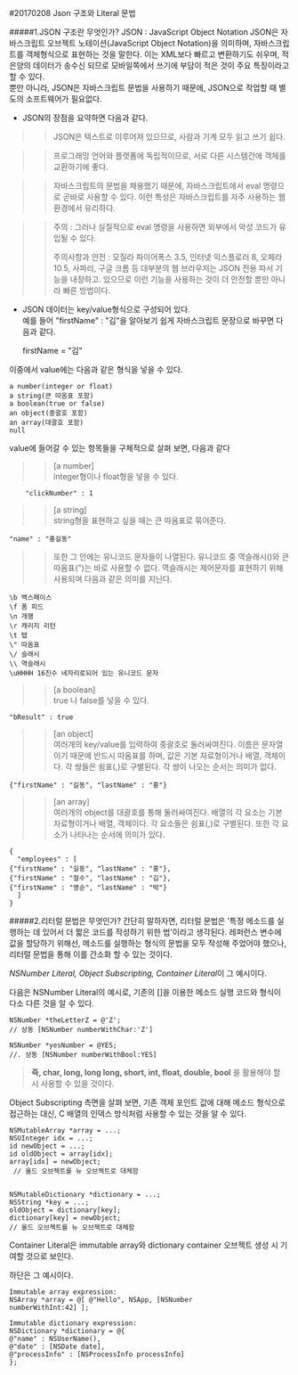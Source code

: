 #20170208 Json 구조와 Literal 문법


#####1.JSON 구조란 무엇인가?
JSON : JavaScript Object Notation
JSON은 자바스크립트 오브젝트 노테이션(JavaScript Object Notation)을 의미하며, 자바스크립트를 객체형식으로 표현하는 것을 말한다. 이는 XML보다 빠르고 변환하기도 쉬우며, 적은양의 데이터가 송수신 되므로 모바일쪽에서 쓰기에 부담이 적은 것이 주요 특징이라고 할 수 있다.    
뿐만 아니라, JSON은 자바스크립트 문법을 사용하기 때문에, JSON으로 작업할 때 별도의 소프트웨어가 필요없다.

- JSON의 장점을 요약하면 다음과 같다.   
>>JSON은 텍스트로 이루어져 있으므로, 사람과 기계 모두 읽고 쓰기 쉽다.
    
>>프로그래밍 언어와 플랫폼에 독립적이므로, 서로 다른 시스템간에 객체를 교환하기에 좋다.    
    
>>자바스크립트의 문법을 채용했기 때문에, 자바스크립트에서 eval 명령으로 곧바로 사용할 수 있다. 이런 특성은 자바스크립트를 자주 사용하는 웹 환경에서 유리하다. 

>> 주의 : 그러나 실질적으로 eval 명령을 사용하면 외부에서 악성 코드가 유입될 수 있다.
>> 
>> 주의사항과 안전 : 모질라 파이어폭스 3.5, 인터넷 익스플로러 8, 오페라 10.5, 사파리, 구글 크롬 등 대부분의 웹 브라우저는 JSON 전용 파서 기능을 내장하고. 있으므로 이런 기능을 사용하는 것이 더 안전할 뿐만 아니라 빠른 방법이다.

- JSON 데이터는 key/value형식으로 구성되어 있다.              
예를 들어 "firstName" : "김"을 알아보기 쉽게 자바스크립트 문장으로 바꾸면 다음과 같다. 

    firstName = "김"

이중에서 value에는 다음과 같은 형식을 넣을 수 있다.

    a number(integer or float)         
    a string(큰 따옴표 포함)          
    a boolean(true or false)        
    an object(중괄호 포함)         
    an array(대괄호 포함)        
    null

value에 들어갈 수 있는 항목들을 구체적으로 살펴 보면, 다음과 같다

>>[a number]    
>>integer형이나 float형을 넣을 수 있다.    
        
        "clickNumber" : 1


>>[a string]   
>>string형을 표현하고 싶을 때는 큰 따옴표로 묶어준다.

    "name" : "홍길동"

>>또한 그 안에는 유니코드 문자들이 나열된다. 유니코드 중 역슬래시(\)와 큰따옴표(")는 바로 사용할 수 없다. 역슬래시는 제어문자를 표현하기 위해 사용되며 다음과 같은 의미를 지닌다.

    \b 백스페이스   
    \f 폼 피드  
    \n 개행  
    \r 캐리지 리턴   
    \t 탭
    \" 따옴표   
    \/ 슬래시   
    \\ 역슬래시   
    \uHHHH 16진수 네자리로되어 있는 유니코드 문자


>>[a boolean]    
>>true 나 false를 넣을 수 있다.    

    "bResult" : true

>>[an object]    
>>여러개의 key/value를 입력하여 중괄호로 둘러싸여진다. 이름은 문자열이기 때문에 반드시 따옴표를 하며, 값은 기본 자료형이거나 배열, 객체이다. 각 쌍들은 쉼표(,)로 구별된다. 각 쌍이 나오는 순서는 의미가 없다.

    {"firstName" : "길동", "lastName" : "홍"}

>>[an array]   
>>여러개의 object를 대괄호를 통해 둘러싸여진다. 배열의 각 요소는 기본 자료형이거나 배열, 객체이다. 각 요소들은 쉼표(,)로 구별된다. 또한 각 요소가 나타나는 순서에 의미가 있다.



    {
      "employees" : [
    {"firstName" : "길동", "lastName" : "홍"},
    {"firstName" : "철수", "lastName" : "김"},
    {"firstName" : "영순", "lastName" : "박"}
      ]
    }

#####2.리터럴 문법은 무엇인가?
간단히 말하자면, 리터럴 문법은 '특정 메소드를 실행하는 데 있어서 더 짧은 코드를 작성하기 위한 법'이라고 생각된다. 
레퍼런스 변수에 값을 할당하기 위해선, 메소드를 실행하는 형식의 문법을 모두 작성해 주었어야 했으나, 리터럴 문법을 통해 이를 간소화 할 수 있는 것이다. 

*NSNumber Literal, Object Subscripting, Container Literal*이 그 예시이다. 

다음은 NSNumber Literal의 예시로, 기존의 []을 이용한 메소드 실행 코드와 형식이 다소 다른 것을 알 수 있다. 

    NSNumber *theLetterZ = @'Z'; 
    // 상동 [NSNumber numberWithChar:'Z']

    NSNumber *yesNumber = @YES;  
    //. 상동 [NSNumber numberWithBool:YES]
    
    

>**즉, char, long, long long, short, int, float, double, bool** 을 활용해야 할 시 사용할 수 있을 것이다.


Object Subscripting 측면을 살펴 보면, 기존 객체 포인트 값에 대해 메소드 형식으로 접근하는 대신, C 배열의 인덱스 방식처럼 사용할 수 있는 것을 알 수 있다. 

    NSMutableArray *array = ...;
    NSUInteger idx = ...;
    id newObject = ...;
    id oldObject = array[idx];
    array[idx] = newObject;            
     // 올드 오브젝트를 뉴 오브젝트로 대체함


    NSMutableDictionary *dictionary = ...;
    NSString *key = ...;
    oldObject = dictionary[key];
    dictionary[key] = newObject;        
    // 올드 오브젝트를 뉴 오브젝트로 대체함
    
    
Container Literal은 immutable array와 dictionary container 오브젝트 생성 시 기여할 것으로 보인다.

하단은 그 예시이다.

    Immutable array expression:
    NSArray *array = @[ @"Hello", NSApp, [NSNumber
    numberWithInt:42] ];

    Immutable dictionary expression:
    NSDictionary *dictionary = @{
    @"name" : NSUserName(),
    @"date" : [NSDate date],
    @"processInfo" : [NSProcessInfo processInfo]
    };
